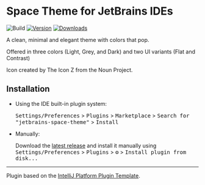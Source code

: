 # Space Theme for JetBrains IDEs

![Build](https://github.com/aliakbarmostafaei/jetbrains-space-theme/workflows/Build/badge.svg)
[![Version](https://img.shields.io/jetbrains/plugin/v/22784-space-theme.svg)](https://plugins.jetbrains.com/plugin/22784-space-theme)
[![Downloads](https://img.shields.io/jetbrains/plugin/d/22784-space-theme.svg)](https://plugins.jetbrains.com/plugin/22784-space-theme)

<!-- Plugin description -->
A clean, minimal and elegant theme with colors that pop.


Offered in three colors (Light, Grey, and Dark) and two UI variants (Flat and Contrast)


Icon created by The Icon Z from the Noun Project.
<!-- Plugin description end -->

## Installation

- Using the IDE built-in plugin system:
  
  <kbd>Settings/Preferences</kbd> > <kbd>Plugins</kbd> > <kbd>Marketplace</kbd> > <kbd>Search for "jetbrains-space-theme"</kbd> >
  <kbd>Install</kbd>
  
- Manually:

  Download the [latest release](https://github.com/aliakbarmostafaei/jetbrains-space-theme/releases/latest) and install it manually using
  <kbd>Settings/Preferences</kbd> > <kbd>Plugins</kbd> > <kbd>⚙️</kbd> > <kbd>Install plugin from disk...</kbd>


---
Plugin based on the [IntelliJ Platform Plugin Template][template].

[template]: https://github.com/JetBrains/intellij-platform-plugin-template
[docs:plugin-description]: https://plugins.jetbrains.com/docs/intellij/plugin-user-experience.html#plugin-description-and-presentation
